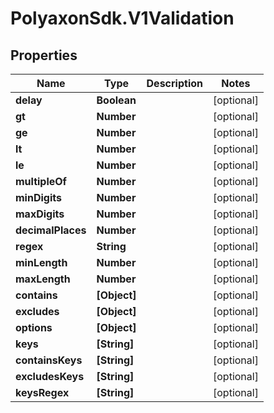 # PolyaxonSdk.V1Validation

## Properties

Name | Type | Description | Notes
------------ | ------------- | ------------- | -------------
**delay** | **Boolean** |  | [optional] 
**gt** | **Number** |  | [optional] 
**ge** | **Number** |  | [optional] 
**lt** | **Number** |  | [optional] 
**le** | **Number** |  | [optional] 
**multipleOf** | **Number** |  | [optional] 
**minDigits** | **Number** |  | [optional] 
**maxDigits** | **Number** |  | [optional] 
**decimalPlaces** | **Number** |  | [optional] 
**regex** | **String** |  | [optional] 
**minLength** | **Number** |  | [optional] 
**maxLength** | **Number** |  | [optional] 
**contains** | **[Object]** |  | [optional] 
**excludes** | **[Object]** |  | [optional] 
**options** | **[Object]** |  | [optional] 
**keys** | **[String]** |  | [optional] 
**containsKeys** | **[String]** |  | [optional] 
**excludesKeys** | **[String]** |  | [optional] 
**keysRegex** | **[String]** |  | [optional] 


